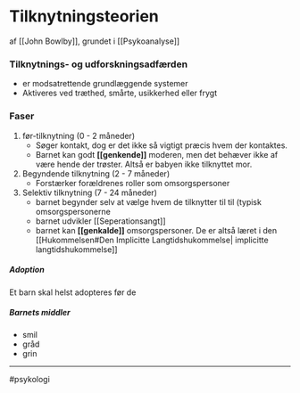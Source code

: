 # Tilknytningsteorien
af [[John Bowlby]], grundet i [[Psykoanalyse]]

### Tilknytnings- og udforskningsadfærden
- er modsatrettende grundlæggende systemer
- Aktiveres ved træthed, smårte, usikkerhed eller frygt

### Faser
1. før-tilknytning (0 - 2 måneder)
	- Søger kontakt, dog er det ikke så vigtigt præcis hvem der kontaktes.
	- Barnet kan godt **[[genkende]]** moderen, men det behæver ikke af være hende der trøster. Altså er babyen ikke tilknyttet mor.
2. Begyndende tilknytning (2 - 7 måneder)
	- Forstærker forældrenes roller som omsorgspersoner
3. Selektiv tilknytning (7 - 24 måneder)
	- barnet begynder selv at vælge hvem de tilknytter til til (typisk omsorgspersonerne
	- barnet udvikler [[Seperationsangt]]
	- barnet kan **[[genkalde]]** omsorgspersoner. De er altså læret i den [[Hukommelsen#Den Implicitte Langtidshukommelse| implicitte langtidshukommelse]]

##### Adoption
Et barn skal helst adopteres før de


##### Barnets middler
- smil
- gråd
- grin

---
#psykologi 